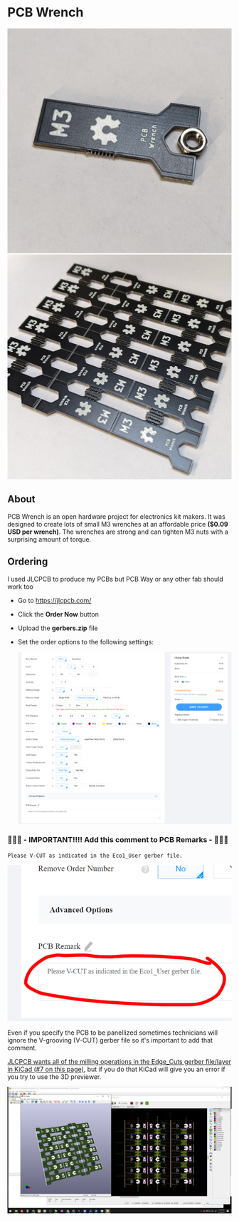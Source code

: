 # PCB Wrench

![PCB Wrench holding an M3 Nut](docs/pcb-wrench.jpg)
![100mm x 100mm Panel of 18 PCB Wrenchs](docs/panel.jpg)

## About

PCB Wrench is an open hardware project for electronics kit makers. It was designed to create lots of small M3 wrenches at an affordable price **($0.09 USD per wrench)**. The wrenches are strong and can tighten M3 nuts with a surprising amount of torque.

## Ordering

I used JLCPCB to produce my PCBs but PCB Way or any other fab should work too

- Go to https://jlcpcb.com/

- Click the **Order Now** button

- Upload the **gerbers.zip** file

- Set the order options to the following settings:

  ![Screenshot with order options selected](docs/order-options.png)


### :rotating_light::rotating_light::rotating_light: - IMPORTANT!!!! Add this comment to PCB Remarks - :rotating_light::rotating_light::rotating_light:

    Please V-CUT as indicated in the Eco1_User gerber file.

![Screenshot with comments section highlighted](docs/order-options-remark.png)


Even if you specify the PCB to be panellized sometimes technicians will ignore the V-grooving (V-CUT) gerber file so it's important to add that comment. 

[JLCPCB wants all of the milling operations in the Edge_Cuts gerber file/layer in KiCad (#7 on this page)](https://support.jlcpcb.com/article/68-instructions-for-ordering), but if you do that KiCad will give you an error if you try to use the 3D previewer.

![Screenshot showing V-cut on the Eco1_User layer](docs/screenshot.png)

